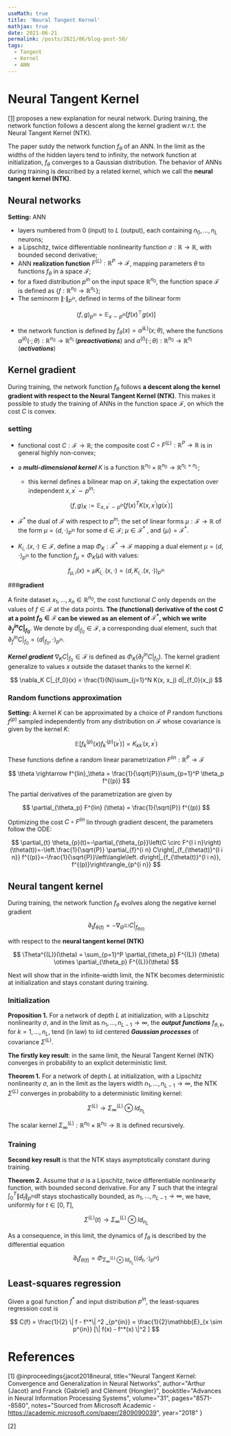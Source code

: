 ```yaml
---
useMath: true
title: 'Neural Tangent Kernel'
mathjax: true
date: 2021-06-21
permalink: /posts/2021/06/blog-post-50/
tags:
  - Tangent
  - Kernel
  - ANN
---
```


# Neural Tangent Kernel 

[[1]](#1) proposes a new explanation for neural network. During training, the network function follows a descent along the kernel gradient w.r.t. the Neural Tangent Kernel (NTK).


<!-- more -->

The paper sutdy the network function $f_\theta$ of an ANN. In the limit as the widths of the hidden layers tend to infinity, the network function at initialization, $f_\theta$ converges to a Gaussian distribution. The behavior of ANNs during training is described by a related kernel, which we call the **neural tangent kernel (NTK)**. 

## Neural networks

**Setting:** ANN

  - layers numbered from $0$ (input) to $L$ (output), each containing $n_0, \ldots, n_L$ neurons; 
  - a Lipschitz, twice differentiable nonlinearity function $\sigma : \mathbb{R} \rightarrow \mathbb{R}$, with bounded second derivative;
  - ANN **realization function** $F^{(L)} : \mathbb{R}^P \rightarrow \mathcal{F}$, mapping parameters $\theta$ to functions $f_\theta$ in a space $\mathcal{F}$;
  - for a fixed distribution $p^{in}$ on the input space $\mathbb{R}^{n_0}$, the function space $\mathcal{F}$ is defined as $\left\{ f : \mathbb{R}^{n_0} \rightarrow \mathbb{R}^{n_L}  \right\}$;
  - The seminorm $\left \| \cdot \right\| _{p^{in}}$, defined in terms of the bilinear form

  $$
  \langle f, g\rangle_{p^{i n}} = \mathbb{E}_{x \sim p^{in}} [f(x)^\top g(x)]
  $$

  - the network function is defined by $f_\theta(x) = \tilde{\alpha}^{(L)}(x; \theta)$, where the functions $\tilde{\alpha}^{(l)}(\cdot; \theta) : \mathbb{R}^{n_0} \rightarrow \mathbb{R}^{n_l}$ (***preactivations***) and $\alpha ^{(l)}(\cdot; \theta) : \mathbb{R}^{n_0} \rightarrow \mathbb{R}^{n_l}$ (***activations***)  


## Kernel gradient

During training, the network function $f_\theta$ follows **a descent along the kernel gradient with respect to the Neural Tangent Kernel (NTK)**. This makes it possible to study the training of ANNs in the function space $\mathcal{F}$, on which the cost $C$ is convex. 

### **setting** 

  - functional cost $C : \mathcal{F} \rightarrow \mathbb{R}$; the composite cost $C \circ F^{(L)} : \mathbb{R}^P \rightarrow \mathbb{R}$ is in general highly non-convex;  
  - a ***multi-dimensional kernel*** $K$ is a function $\mathbb{R}^{n_0} \times \mathbb{R}^{n_0} \rightarrow \mathbb{R}^{n_L \times n_L}$;

    - this kernel defines a bilinear map on $\mathcal{F}$, taking the expectation over independent $x, x^\prime \sim p^{in}$:

    $$
    \langle f, g\rangle_{K}:=\mathbb{E}_{x, x^{\prime} \sim p^{i n}}\left[f(x)^{T} K\left(x, x^{\prime}\right) g\left(x^{\prime}\right)\right]
    $$

  - $\mathcal{F}^*$ the dual of $\mathcal{F}$ with respect to $p^{in}$; the set of linear forms $\mu : \mathcal{F} \rightarrow \mathbb{R}$ of the form $\mu = \langle d, \cdot \rangle_{p^{in}}$ for some $d \in \mathcal{F}$; $\mu \in \mathcal{F}^*$ , and $\left\{ \mu \right\} = \mathcal{F}^*$.
  - $K_{i, \cdot}(x, \cdot) \in \mathcal{F}$, define a map $\Phi_K : \mathcal{F}^* \rightarrow \mathcal{F}$ mapping a dual element $\mu = \langle d, \cdot \rangle _{p^{in}}$ to the function $f_\mu = \Phi_K(\mu)$ with values:

  $$
  f_{\mu, i}(x) = \mu K_{i, \cdot}(x, \cdot) = \langle d, K_{i, \cdot}(x, \cdot) \rangle _{p^{in}}
  $$

###**gradient**

A finite dataset $x_1, \ldots, x_n \in \mathbb{R}^{n_0}$, the cost functional $C$ only depends on the values of $f \in \mathcal{F}$ at the data points. **The (functional) derivative of the cost $C$ at a point $f_0 \in \mathcal{F}$ can be viewed as an element of $\mathcal{F}^*$, which we write  $\partial_{f}^{i n} C|_{f_{0}}$**. We denote by $d|_{f_0} \in \mathcal{F}$, a corresponding dual element, such that $\partial_{f}^{in} C|_{f_0} = \langle d|_{f_0}, \cdot \rangle _{p^{in}}$. 

***Kernel gradient*** $\nabla_K C|_{f_0} \in \mathcal{F}$ is defined as $\Phi_K( \partial_{f}^{i n} C|_{f_{0}})$. The kernel gradient generalize to values $x$ outside the dataset thanks to the kernel $K$:

$$
\nabla_K C|_{f_0}(x) = \frac{1}{N}\sum_{j=1}^N K(x, x_j) d|_{f_0}(x_j)
$$

### Random functions approximation

**Setting:** A kernel $K$ can be approximated by a choice of $P$ random functions $f^{(p)}$ sampled independently from any distribution on $\mathcal{F}$ whose covariance is given by the kernel $K$:

$$
\mathbb{E}[f_k^{(p)}(x) f_{k^\prime}^{(p)}(x^\prime)] = K_{kk^\prime}(x, x^\prime)
$$

These functions define a random linear parametrization $F^{lin} : \mathbb{R}^P \rightarrow \mathcal{F}$

$$
\theta \rightarrow f^{lin}_\theta = \frac{1}{\sqrt{P}}\sum_{p=1}^P \theta_p f^{(p)}
$$

The partial derivatives of the parametrization are given by

$$
\partial_{\theta_p} F^{lin} (\theta) = \frac{1}{\sqrt{P}} f^{(p)}
$$

Optimizing the cost $C \circ F^{lin}$ lin through gradient descent, the parameters follow the ODE:

$$
\partial_{t} \theta_{p}(t)=-\partial_{\theta_{p}}\left(C \circ F^{l i n}\right)(\theta(t))=-\left.\frac{1}{\sqrt{P}} \partial_{f}^{i n} C\right|_{f_{\theta(t)}^{l i n}} f^{(p)}=-\frac{1}{\sqrt{P}}\left\langle\left. d\right|_{f_{\theta(t)}^{l i n}}, f^{(p)}\right\rangle_{p^{i n}}
$$


## Neural tangent kernel

During training, the network function $f_\theta$ evolves along the negative kernel gradient

$$
\partial_t f_{\theta(t)} = - \nabla_{\Theta^{(L)}}C |_{f_{\theta(t)}}
$$

with respect to the **neural tangent kernel (NTK)** 

$$
\Theta^{(L)}(\theta) = \sum_{p=1}^P \partial_{\theta_p} F^{(L)} (\theta) \otimes \partial_{\theta_p} F^{(L)}(\theta)
$$

Next will show that in the infinite-width limit, the NTK becomes deterministic at initialization and stays constant during training. 

### Initialization

**Proposition 1.** For a network of depth $L$ at initialization, with a Lipschitz nonlinearity $\sigma$, and in the limit as $n_1, \ldots, n_{L-1} \rightarrow \infty$, the ***output functions*** $f_{\theta, k}$, for $k = 1, \ldots, n_L$, tend (in law) to iid centered ***Gaussian processes*** of covariance $\Sigma^{(L)}$. 

**The firstly key result**: in the same limit, the Neural Tangent Kernel (NTK) converges in probability to an explicit deterministic limit. 

**Theorem 1.** For a network of depth $L$ at initialization, with a Lipschitz nonlinearity $\sigma$, an in the limit as the layers width $n_1, \ldots, n_{L-1} \rightarrow \infty$, the NTK $\Sigma^{(L)}$ converges in probability to a deterministic limiting kernel:

$$
\Sigma^{(L)} \rightarrow \Sigma^{(L)}_{\infty} \otimes I d_{n_L}
$$

The scalar kernel $\Sigma^{(L)}_\infty : \mathbb{R}^{n_0} \times \mathbb{R}^{n_0} \rightarrow \mathbb{R}$ is defined recursively. 

### Training 

**Second key result** is that the NTK stays asymptotically constant during training. 

**Theorem 2.** Assume that $\sigma$ is a Lipschitz, twice differentiable nonlinearity function, with bounded second derivative. For any $T$ such that the integral $\int_0 ^T \| d_t \| _{p^{in}} dt$ stays stochastically bounded, as $n_1, \ldots, n_{L-1} \rightarrow \infty$, we have, uniformly for $t \in [0, T]$, 

$$
\Sigma^{(L)}(t) \rightarrow \Sigma^{(L)}_\infty \otimes I d_{n_L}
$$

As a consequence, in this limit, the dynamics of $f_\theta$ is described by the differential equation

$$
\partial_t f_{\theta(t)} = \Phi_{\Sigma^{(L)}_\infty \otimes I d_{n_L}}\left(\langle d_t, \cdot \rangle_{p^{in}}\right)
$$

## Least-squares regression 

Given a goal function $f^*$ and input distribution $p^{in}$, the least-squares regression cost is 

$$
C(f) = \frac{1}{2} \| f - f^*\| ^2 _{p^{in}} = \frac{1}{2}\mathbb{E}_{x \sim p^{in}} [\| f(x) - f^*(x) \|^2 ]
$$



# References

<a id="1">[1]</a> 
@inproceedings{jacot2018neural,
	title="Neural Tangent Kernel: Convergence and Generalization in Neural Networks",
	author="Arthur {Jacot} and Franck {Gabriel} and Clément {Hongler}",
	booktitle="Advances in Neural Information Processing Systems",
	volume="31",
	pages="8571--8580",
	notes="Sourced from Microsoft Academic - https://academic.microsoft.com/paper/2809090039",
	year="2018"
}

<a id="2">[2]</a> 


